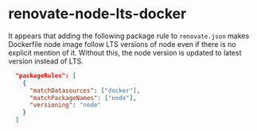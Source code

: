 # renovate-node-lts-docker

It appears that adding the following package rule to `renovate.json` makes Dockerfile node image follow LTS versions of node even if there is no explicit mention of it.
Without this, the node version is updated to latest version instead of LTS.

```json
  "packageRules": [
    {
      "matchDatasources": ["docker"],
      "matchPackageNames": ["node"],
      "versioning": "node"
    }
  ]
```
